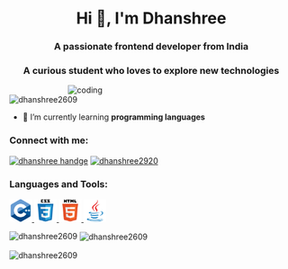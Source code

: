 <h1 align="center">Hi 👋, I'm Dhanshree</h1>
<h3 align="center">A passionate frontend developer from India</h3>
<h3 align="center">A curious student who loves to explore new technologies</h3>
<img align="right" alt="coding" width="400" src="https://steamuserimages-a.akamaihd.net/ugc/1631947648964785474/81CBA15178466DD47195A239232202E78987B714/?imw=637&imh=358&ima=fit&impolicy=Letterbox&imcolor=%23000000&letterbox=true">

<p align="left"> <img src="https://komarev.com/ghpvc/?username=dhanshree2609&label=Profile%20views&color=0e75b6&style=flat" alt="dhanshree2609" /> </p>

- 🌱 I’m currently learning **programming languages**

<h3 align="left">Connect with me:</h3>
<p align="left">
<a href="https://linkedin.com/in/dhanshree handge" target="blank"><img align="center" src="https://raw.githubusercontent.com/rahuldkjain/github-profile-readme-generator/master/src/images/icons/Social/linked-in-alt.svg" alt="dhanshree handge" height="30" width="40" /></a>
<a href="https://www.codechef.com/users/dhanshree2920" target="blank"><img align="center" src="https://cdn.jsdelivr.net/npm/simple-icons@3.1.0/icons/codechef.svg" alt="dhanshree2920" height="30" width="40" /></a>
</p>

<h3 align="left">Languages and Tools:</h3>
<p align="left"> <a href="https://www.w3schools.com/cpp/" target="_blank" rel="noreferrer"> <img src="https://raw.githubusercontent.com/devicons/devicon/master/icons/cplusplus/cplusplus-original.svg" alt="cplusplus" width="40" height="40"/> </a> <a href="https://www.w3schools.com/css/" target="_blank" rel="noreferrer"> <img src="https://raw.githubusercontent.com/devicons/devicon/master/icons/css3/css3-original-wordmark.svg" alt="css3" width="40" height="40"/> </a> <a href="https://www.w3.org/html/" target="_blank" rel="noreferrer"> <img src="https://raw.githubusercontent.com/devicons/devicon/master/icons/html5/html5-original-wordmark.svg" alt="html5" width="40" height="40"/> </a> <a href="https://www.java.com" target="_blank" rel="noreferrer"> <img src="https://raw.githubusercontent.com/devicons/devicon/master/icons/java/java-original.svg" alt="java" width="40" height="40"/> </a> </p>

<p><img align="left" src="https://github-readme-stats.vercel.app/api/top-langs?username=dhanshree2609&show_icons=true&locale=en&layout=compact" alt="dhanshree2609" /></p>

<p>&nbsp;<img align="center" src="https://github-readme-stats.vercel.app/api?username=dhanshree2609&show_icons=true&locale=en" alt="dhanshree2609" /></p>

<p><img align="center" src="https://github-readme-streak-stats.herokuapp.com/?user=dhanshree2609&" alt="dhanshree2609" /></p>
